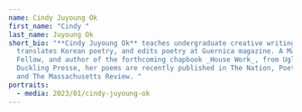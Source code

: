 ```yaml
---
name: Cindy Juyoung Ok
first_name: "Cindy "
last_name: Juyoung Ok
short_bio: "**Cindy Juyoung Ok** teaches undergraduate creative writing,
  translates Korean poetry, and edits poetry at Guernica magazine. A MacDowell
  Fellow, and author of the forthcoming chapbook _House Work_, from Ugly
  Duckling Presse, her poems are recently published in The Nation, Poetry,
  and The Massachusetts Review. "
portraits:
  - media: 2023/01/cindy-juyoung-ok
---
```

